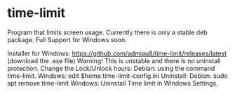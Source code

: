 # time-limit
Program that limits screen usage. Currently there is only a stable deb package. Full Support for Windows soon.

Installer for Windows: https://github.com/admiau8/time-limit/releases/latest (download the .exe file) Warning! This is unstable and there is no uninstall protection.
Change the Lock/Unlock hours:
Debian: using the command time-limit.
Windows: edit $home\.time-limit-config.ini
Uninstall:
Debian: sudo apt remove time-limit
Windows: Uninstall Time limit in Windows Settings.
